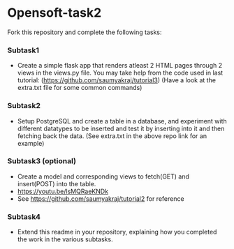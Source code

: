 # Opensoft-task2

Fork this repository and complete the following tasks:


### Subtask1
- Create a simple flask app that renders atleast 2 HTML pages through 2 views in the views.py file. You may take help from the code used in last tutorial: (https://github.com/saumyakraj/tutorial3) (Have a look at the extra.txt file for some common commands)

### Subtask2
- Setup PostgreSQL and create a table in a database, and experiment with different datatypes to be inserted and test it by inserting into it and then fetching back the data. (See extra.txt in the above repo link for an example)


### Subtask3 (optional)
- Create a model and corresponding views to fetch(GET) and insert(POST) into the table. 
- https://youtu.be/lsMQRaeKNDk
- See https://github.com/saumyakraj/tutorial2 for reference

### Subtask4
- Extend this readme in your repository, explaining  how you completed the work in the various subtasks. 
